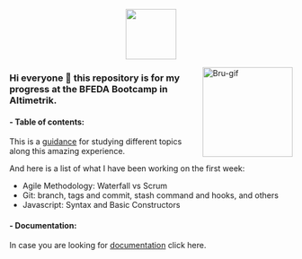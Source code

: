 <div>
  <p align="center"><a href="https://www.altimetrik.com/" target="_blank"><img height="90" src="https://www.smarttalent.uy/innovaportal/file/12653/1/altimetrik-logo.png"></a> </p>
  <img align="right" alt="Bru-gif" height="160" width="160" src="https://i.picasion.com/pic92/4ba47cc0a7ffd9eae2993d53da46bf84.gif">
</div>

### Hi everyone 🧡 this repository is for my progress at the BFEDA Bootcamp in Altimetrik.

#### - Table of contents: 
This is a [guidance](https://trello.com/invite/b/S7HBH1Xz/c7c4f8d149ff6e47003edf148b125cc2/bfeda-bruna-tomas-maiochi) for studying different topics along this amazing experience.

And here is a list of what I have been working on the first week:
<ul>
  <li> Agile Methodology: Waterfall vs Scrum </li>
  <li> Git: branch, tags and commit, stash command and hooks, and others</li>
  <li> Javascript: Syntax and Basic Constructors </li>
</ul>

#### - Documentation: 
In case you are looking for [documentation](https://docs.google.com/document/d/1Ac2RNozo0fOvSQKnH9D263zErBymmJMLSgg6nweXng4/edit#heading=h.djznwkglf2sh) click here.
